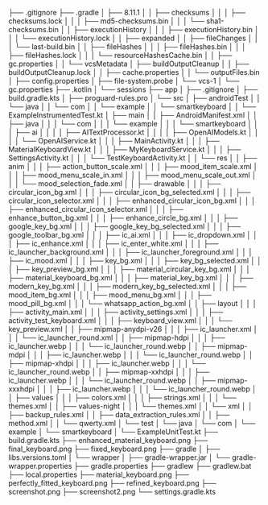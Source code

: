 ├── .gitignore
├── .gradle
│   ├── 8.11.1
│   │   ├── checksums
│   │   │   ├── checksums.lock
│   │   │   ├── md5-checksums.bin
│   │   │   └── sha1-checksums.bin
│   │   ├── executionHistory
│   │   │   ├── executionHistory.bin
│   │   │   └── executionHistory.lock
│   │   ├── expanded
│   │   ├── fileChanges
│   │   │   └── last-build.bin
│   │   ├── fileHashes
│   │   │   ├── fileHashes.bin
│   │   │   ├── fileHashes.lock
│   │   │   └── resourceHashesCache.bin
│   │   ├── gc.properties
│   │   └── vcsMetadata
│   ├── buildOutputCleanup
│   │   ├── buildOutputCleanup.lock
│   │   ├── cache.properties
│   │   └── outputFiles.bin
│   ├── config.properties
│   ├── file-system.probe
│   └── vcs-1
│       └── gc.properties
├── .kotlin
│   └── sessions
├── app
│   ├── .gitignore
│   ├── build.gradle.kts
│   ├── proguard-rules.pro
│   └── src
│       ├── androidTest
│       │   └── java
│       │       └── com
│       │           └── example
│       │               └── smartkeyboard
│       │                   └── ExampleInstrumentedTest.kt
│       ├── main
│       │   ├── AndroidManifest.xml
│       │   ├── java
│       │   │   └── com
│       │   │       └── example
│       │   │           └── smartkeyboard
│       │   │               ├── ai
│       │   │               │   ├── AITextProcessor.kt
│       │   │               │   ├── OpenAIModels.kt
│       │   │               │   └── OpenAIService.kt
│       │   │               ├── MainActivity.kt
│       │   │               ├── MaterialKeyboardView.kt
│       │   │               ├── MyKeyboardService.kt
│       │   │               ├── SettingsActivity.kt
│       │   │               └── TestKeyboardActivity.kt
│       │   └── res
│       │       ├── anim
│       │       │   ├── action_button_scale.xml
│       │       │   ├── mood_item_scale.xml
│       │       │   ├── mood_menu_scale_in.xml
│       │       │   ├── mood_menu_scale_out.xml
│       │       │   └── mood_selection_fade.xml
│       │       ├── drawable
│       │       │   ├── circular_icon_bg.xml
│       │       │   ├── circular_icon_bg_selected.xml
│       │       │   ├── circular_icon_selector.xml
│       │       │   ├── enhanced_circular_icon_bg.xml
│       │       │   ├── enhanced_circular_icon_selector.xml
│       │       │   ├── enhance_button_bg.xml
│       │       │   ├── enhance_circle_bg.xml
│       │       │   ├── google_key_bg.xml
│       │       │   ├── google_key_bg_selected.xml
│       │       │   ├── google_toolbar_bg.xml
│       │       │   ├── ic_ai.xml
│       │       │   ├── ic_dropdown.xml
│       │       │   ├── ic_enhance.xml
│       │       │   ├── ic_enter_white.xml
│       │       │   ├── ic_launcher_background.xml
│       │       │   ├── ic_launcher_foreground.xml
│       │       │   ├── ic_mood.xml
│       │       │   ├── key_bg.xml
│       │       │   ├── key_bg_selected.xml
│       │       │   ├── key_preview_bg.xml
│       │       │   ├── material_circular_key_bg.xml
│       │       │   ├── material_keyboard_bg.xml
│       │       │   ├── material_key_bg.xml
│       │       │   ├── modern_key_bg.xml
│       │       │   ├── modern_key_bg_selected.xml
│       │       │   ├── mood_item_bg.xml
│       │       │   ├── mood_menu_bg.xml
│       │       │   ├── mood_pill_bg.xml
│       │       │   └── whatsapp_action_bg.xml
│       │       ├── layout
│       │       │   ├── activity_main.xml
│       │       │   ├── activity_settings.xml
│       │       │   ├── activity_test_keyboard.xml
│       │       │   ├── keyboard_view.xml
│       │       │   └── key_preview.xml
│       │       ├── mipmap-anydpi-v26
│       │       │   ├── ic_launcher.xml
│       │       │   └── ic_launcher_round.xml
│       │       ├── mipmap-hdpi
│       │       │   ├── ic_launcher.webp
│       │       │   └── ic_launcher_round.webp
│       │       ├── mipmap-mdpi
│       │       │   ├── ic_launcher.webp
│       │       │   └── ic_launcher_round.webp
│       │       ├── mipmap-xhdpi
│       │       │   ├── ic_launcher.webp
│       │       │   └── ic_launcher_round.webp
│       │       ├── mipmap-xxhdpi
│       │       │   ├── ic_launcher.webp
│       │       │   └── ic_launcher_round.webp
│       │       ├── mipmap-xxxhdpi
│       │       │   ├── ic_launcher.webp
│       │       │   └── ic_launcher_round.webp
│       │       ├── values
│       │       │   ├── colors.xml
│       │       │   ├── strings.xml
│       │       │   └── themes.xml
│       │       ├── values-night
│       │       │   └── themes.xml
│       │       └── xml
│       │           ├── backup_rules.xml
│       │           ├── data_extraction_rules.xml
│       │           ├── method.xml
│       │           └── qwerty.xml
│       └── test
│           └── java
│               └── com
│                   └── example
│                       └── smartkeyboard
│                           └── ExampleUnitTest.kt
├── build.gradle.kts
├── enhanced_material_keyboard.png
├── final_keyboard.png
├── fixed_keyboard.png
├── gradle
│   ├── libs.versions.toml
│   └── wrapper
│       ├── gradle-wrapper.jar
│       └── gradle-wrapper.properties
├── gradle.properties
├── gradlew
├── gradlew.bat
├── local.properties
├── material_keyboard.png
├── perfectly_fitted_keyboard.png
├── refined_keyboard.png
├── screenshot.png
├── screenshot2.png
└── settings.gradle.kts
